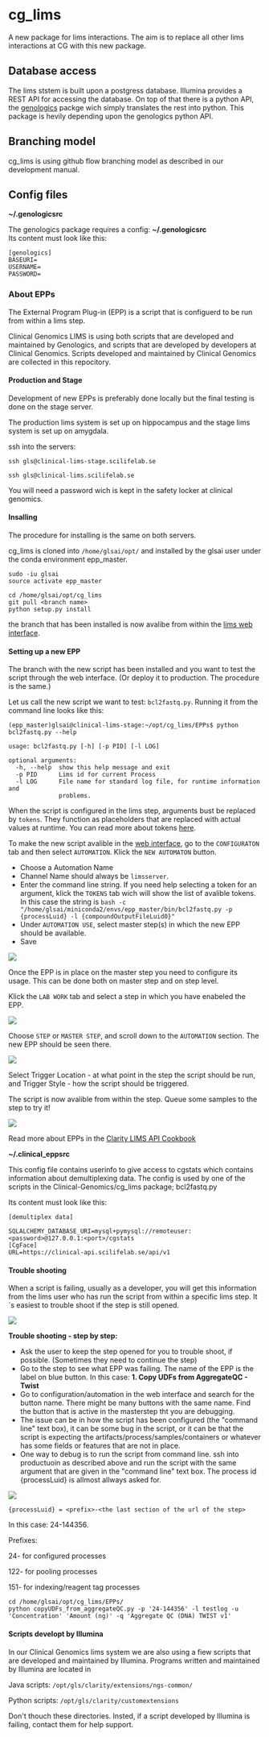 # cg_lims 
A new package for lims interactions. The aim is to replace all other lims interactions at CG with this new package.

## Database access
The lims ststem is built upon a postgress database. Illumina provides a REST API for accessing the database. On top of that there is a python API, the [genologics](https://github.com/SciLifeLab/genologics) packge wich simply translates the rest into python. This package is hevily depending upon the genologics python API. 

## Branching model

cg_lims is using github flow branching model as described in our development manual.


## Config files

**~/.genologicsrc**
   
The genologics package requires a config: **~/.genologicsrc**  
Its content must look like this:

```
[genologics]
BASEURI=
USERNAME=
PASSWORD=
```


### About EPPs

The External Program Plug-in (EPP) is a script that is configuerd to be run from within a lims step.

Clinical Genomics LIMS is using both scripts that are developed and maintained by Genologics, and scripts that are developed by developers at Clinical Genomics. Scripts developed and maintained by Clinical Genomics are collected in this repocitory.




#### Production and Stage

Development of new EPPs is preferably done locally but the final testing is done on the stage server.

The production lims system is set up on hippocampus and the stage lims system is set up on amygdala.

ssh into the servers:

`ssh gls@clinical-lims-stage.scilifelab.se`

`ssh gls@clinical-lims.scilifelab.se`

You will need a password wich is kept in the safety locker at clinical genomics.

#### Insalling
The procedure for installing is the same on both servers.

cg_lims is cloned into `/home/glsai/opt/` and installed by the glsai user under the conda environment epp_master.

```
sudo -iu glsai
source activate epp_master

cd /home/glsai/opt/cg_lims
git pull <branch name>
python setup.py install

```
the branch that has been installed is now avalibe from within the [lims web interface](https://clinical-lims-stage.scilifelab.se/clarity/).



#### Setting up a new EPP

The branch with the new script has been installed and you want to test the script through the web interface. (Or deploy it to production. The procedure is the same.)

Let us call the new script we want to test: `bcl2fastq.py`. Running it from the command line looks like this:

```
(epp_master)glsai@clinical-lims-stage:~/opt/cg_lims/EPPs$ python bcl2fastq.py --help

usage: bcl2fastq.py [-h] [-p PID] [-l LOG]

optional arguments:
  -h, --help  show this help message and exit
  -p PID      Lims id for current Process
  -l LOG      File name for standard log file, for runtime information and
              problems.
```

When the script is configured in the lims step, arguments bust be replaced by `tokens`. They function as placeholders that are replaced with actual values at runtime. You can read more about tokens [here](https://genologics.zendesk.com/hc/en-us/articles/213988783-Derived-Sample-Naming-Convention-Tokens).

To make the new script avalible in the [web interface](https://clinical-lims-stage.scilifelab.se/clarity), go to the `CONFIGURATON` tab and then select `AUTOMATION`. Klick the `NEW AUTOMATON` button.

- Choose a Automation Name
- Channel Name should always be `limsserver`.
- Enter the command line string. If you need help selecting a token for an argument, klick the `TOKENS` tab wich will show the list of avalible tokens. In this case the string is
`bash -c "/home/glsai/miniconda2/envs/epp_master/bin/bcl2fastq.py -p {processLuid} -l {compoundOutputFileLuid0}"`
- Under `AUTOMATION USE`, select master step(s) in which the new EPP should be available.
- Save


![](img/Automation_details.png)


Once the EPP is in place on the master step you need to configure its usage. This can be done both on master step and on step level. 

Klick the `LAB WORK` tab and select a step in which you have enabeled the EPP. 


![](img/configuration_labwork.png)



Choose `STEP` or `MASTER STEP`, and scroll down to the `AUTOMATION` section. The new EPP should be seen there. 


![](img/step_settings.png)


Select Trigger Location - at what point in the step the script should be run, and Trigger Style - how the script should be triggered.

The script is now avalible from within the step. Queue some samples to the step to try it!

![](img/record_details_view.png)

Read more about EPPs in the [Clarity LIMS API Cookbook](https://genologics.zendesk.com/hc/en-us/restricted?return_to=https%3A%2F%2Fgenologics.zendesk.com%2Fhc%2Fen-us%2Fcategories%2F201688743-Clarity-LIMS-API-Cookbook)


**~/.clinical_eppsrc**

This config file contains userinfo to give access to cgstats which contains information about demultiplexing data. The config is used by one of the scripts in the Clinical-Genomics/cg_lims package; bcl2fastq.py

Its content must look like this:

```
[demultiplex data]

SQLALCHEMY_DATABASE_URI=mysql+pymysql://remoteuser:<password>@127.0.0.1:<port>/cgstats
[CgFace]
URL=https://clinical-api.scilifelab.se/api/v1

```

#### Trouble shooting

When a script is failing, usually as a developer, you will get this information from the lims user who has run the script from within a specific lims step. It´s easiest to trouble shoot if the step is still opened.

![](img/debug_step.png)

**Trouble shooting - step by step:**
* Ask the user to keep the step opened for you to trouble shoot, if possible. (Sometimes they need to continue the step)
* Go to the step to see what EPP was failing. The name of the EPP is the label on blue button. In this case: **1. Copy UDFs from AggregateQC - Twist**
* Go to configuration/automation in the web interface and search for the button name. There might be many buttons with the same name. Find the button that is active in the masterstep tht you are debugging. 
* The issue can be in how the script has been configured (the "command line" text box), it can be some bug in the script, or it can be that the script is expecting the artifacts/process/samples/containers or whatever has some fields or features that are not in place. 
* One way to debug is to run the script from command line. ssh into productuoin as described above and run the script with the same argument that are given in the "command line" text box. The process id {processLuid} is allmost allways asked for. 

![](img/debug_automation.png)


`{processLuid} = <prefix>-<the last section of the url of the step>` 

In this case: 24-144356. 
  
Prefixes:

24- for configured processes

122- for pooling processes

151- for indexing/reagent tag processes

```
cd /home/glsai/opt/cg_lims/EPPs/
python copyUDFs_from_aggregateQC.py -p '24-144356' -l testlog -u 'Concentration' 'Amount (ng)' -q 'Aggregate QC (DNA) TWIST v1'
```


#### Scripts developt by Illumina
In our Clinical Genomics lims system we are also using a fiew scripts that are developed and maintained by Illumina.
Programs written and maintained by Illumina are located in

Java scripts:
`/opt/gls/clarity/extensions/ngs-common/`

Python scripts:
`/opt/gls/clarity/customextensions`

Don't thouch these directories. Insted, if a script developed by Illumina is failing, contact them for help support. 


